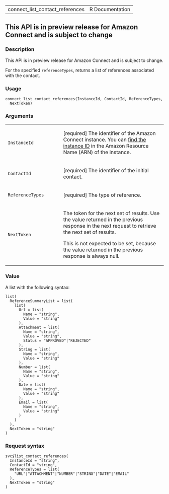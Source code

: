<table style="width: 100%;">
<tbody>
<tr class="odd">
<td>connect_list_contact_references</td>
<td style="text-align: right;">R Documentation</td>
</tr>
</tbody>
</table>

## This API is in preview release for Amazon Connect and is subject to change

### Description

This API is in preview release for Amazon Connect and is subject to
change.

For the specified `referenceTypes`, returns a list of references
associated with the contact.

### Usage

    connect_list_contact_references(InstanceId, ContactId, ReferenceTypes,
      NextToken)

### Arguments

<table>
<colgroup>
<col style="width: 35%" />
<col style="width: 65%" />
</colgroup>
<tbody>
<tr class="odd">
<td><code
id="connect_list_contact_references_:_InstanceId">InstanceId</code></td>
<td><p>[required] The identifier of the Amazon Connect instance. You can
<a
href="https://docs.aws.amazon.com/connect/latest/adminguide/find-instance-arn.html">find
the instance ID</a> in the Amazon Resource Name (ARN) of the
instance.</p></td>
</tr>
<tr class="even">
<td><code
id="connect_list_contact_references_:_ContactId">ContactId</code></td>
<td><p>[required] The identifier of the initial contact.</p></td>
</tr>
<tr class="odd">
<td><code
id="connect_list_contact_references_:_ReferenceTypes">ReferenceTypes</code></td>
<td><p>[required] The type of reference.</p></td>
</tr>
<tr class="even">
<td><code
id="connect_list_contact_references_:_NextToken">NextToken</code></td>
<td><p>The token for the next set of results. Use the value returned in
the previous response in the next request to retrieve the next set of
results.</p>
<p>This is not expected to be set, because the value returned in the
previous response is always null.</p></td>
</tr>
</tbody>
</table>

### Value

A list with the following syntax:

    list(
      ReferenceSummaryList = list(
        list(
          Url = list(
            Name = "string",
            Value = "string"
          ),
          Attachment = list(
            Name = "string",
            Value = "string",
            Status = "APPROVED"|"REJECTED"
          ),
          String = list(
            Name = "string",
            Value = "string"
          ),
          Number = list(
            Name = "string",
            Value = "string"
          ),
          Date = list(
            Name = "string",
            Value = "string"
          ),
          Email = list(
            Name = "string",
            Value = "string"
          )
        )
      ),
      NextToken = "string"
    )

### Request syntax

    svc$list_contact_references(
      InstanceId = "string",
      ContactId = "string",
      ReferenceTypes = list(
        "URL"|"ATTACHMENT"|"NUMBER"|"STRING"|"DATE"|"EMAIL"
      ),
      NextToken = "string"
    )
